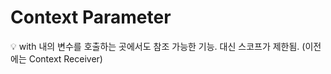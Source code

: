 # Context Parameter

<aside>
💡 with 내의 변수를 호출하는 곳에서도 참조 가능한 기능.
대신 스코프가 제한됨.
(이전에는 Context Receiver)

</aside>
